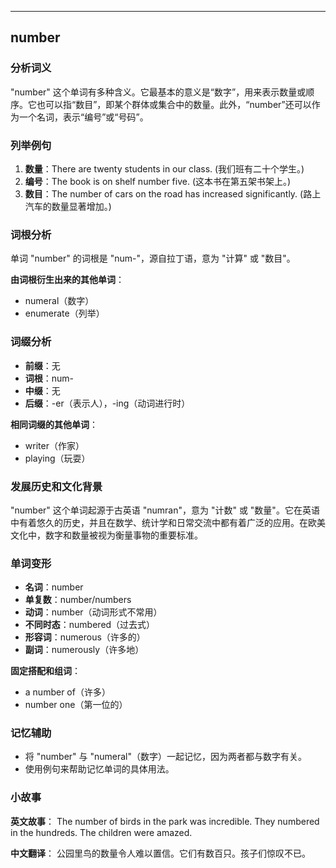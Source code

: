 
---------------
## number
### 分析词义

"number" 这个单词有多种含义。它最基本的意义是“数字”，用来表示数量或顺序。它也可以指“数目”，即某个群体或集合中的数量。此外，“number”还可以作为一个名词，表示“编号”或“号码”。

### 列举例句

1. **数量**：There are twenty students in our class. (我们班有二十个学生。)
2. **编号**：The book is on shelf number five. (这本书在第五架书架上。)
3. **数目**：The number of cars on the road has increased significantly. (路上汽车的数量显著增加。)

### 词根分析

单词 "number" 的词根是 "num-"，源自拉丁语，意为 "计算" 或 "数目"。

**由词根衍生出来的其他单词**：
- numeral（数字）
- enumerate（列举）

### 词缀分析

- **前缀**：无
- **词根**：num-
- **中缀**：无
- **后缀**：-er（表示人），-ing（动词进行时）

**相同词缀的其他单词**：
- writer（作家）
- playing（玩耍）

### 发展历史和文化背景

"number" 这个单词起源于古英语 "numran"，意为 "计数" 或 "数量"。它在英语中有着悠久的历史，并且在数学、统计学和日常交流中都有着广泛的应用。在欧美文化中，数字和数量被视为衡量事物的重要标准。

### 单词变形

- **名词**：number
- **单复数**：number/numbers
- **动词**：number（动词形式不常用）
- **不同时态**：numbered（过去式）
- **形容词**：numerous（许多的）
- **副词**：numerously（许多地）

**固定搭配和组词**：
- a number of（许多）
- number one（第一位的）

### 记忆辅助

- 将 "number" 与 "numeral"（数字）一起记忆，因为两者都与数字有关。
- 使用例句来帮助记忆单词的具体用法。

### 小故事

**英文故事**：
The number of birds in the park was incredible. They numbered in the hundreds. The children were amazed.

**中文翻译**：
公园里鸟的数量令人难以置信。它们有数百只。孩子们惊叹不已。

